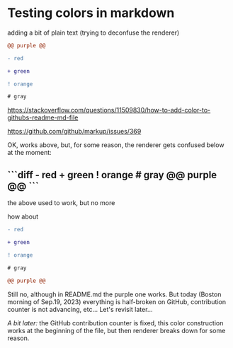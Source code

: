 # Testing colors in markdown

adding a bit of plain text (trying to deconfuse the renderer)

```diff
@@ purple @@
```

```diff
- red
```

```diff
+ green
```

```diff
! orange
```

```diff
# gray
```

https://stackoverflow.com/questions/11509830/how-to-add-color-to-githubs-readme-md-file

https://github.com/github/markup/issues/369

OK, works above, but, for some reason, the renderer gets confused below at the moment:

<h2>
```diff
- red
+ green
! orange
# gray
@@ purple @@
```
</h2>

the above used to work, but no more

how about

```diff
- red
```

```diff
+ green
```

```diff
! orange
```

```diff
# gray
```

```diff
@@ purple @@
```

Still no, although in README.md the purple one works. But today (Boston morning of Sep.19, 2023) everything is half-broken on GitHub,
contribution counter is not advancing, etc... Let's revisit later...

_A bit later:_ the GitHub contribution counter is fixed, this color construction works at the beginning of the file, but then renderer
breaks down for some reason.
